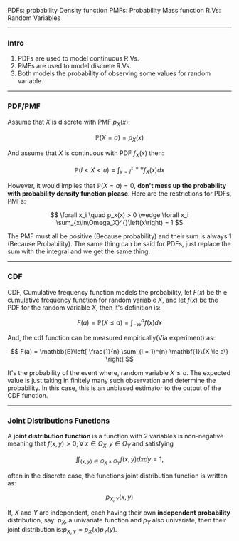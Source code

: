 PDFs: probability Density function 
PMFs: Probability Mass function
R.Vs: Random Variables

---
### **Intro**
1. PDFs are used to model continuous R.Vs. 
2. PMFs are used to model discrete R.Vs. 
3. Both models the probability of observing some values for random variable. 


---
### **PDF/PMF**

Assume that $X$ is discrete with PMF $p_X(x)$: 

$$
\mathbb{P}\left(X = a\right) = p_X(x)
$$

And assume that $X$ is continuous with PDF $f_X(x)$ then: 

$$
    \mathbb{P}\left(l < X < u\right) = 
    \int_{x = l}^{x = u} f_X(x) dx    
$$

However, it would implies that $\mathbb{P}(X = a) = 0$, **don't mess up the probability with probability density function please**. Here are the restrictions for PDFs, PMFs: 

$$
\forall x_i \quad p_x(x) > 0 \wedge \forall x_i \sum_{x\in\Omega_X}^{}\left(x\right) = 1
$$

The PMF must all be positive (Because probability) and their sum is always 1 (Because Probability). The same thing can be said for PDFs, just replace the sum with the integral and we get the same thing. 


---
### **CDF**

CDF, Cumulative frequency function models the probability, let $F(x)$ be th e cumulative frequency function for random variable $X$, and let $f(x)$ be the PDF for the random variable $X$, then it's definition is: 

$$
F(a) = \mathbb{P}\left(X \le a\right) = \int_{-\infty}^{a} f(x)dx
$$

And, the cdf function can be measured empirically(Via experiment) as: 

$$
F(a) = 
\mathbb{E}\left[
        \frac{1}{n}
        \sum_{i = 1}^{n}
            \mathbf{1}\{X \le a\}
    \right]
$$

It's the probability of the event where, random variable $X\le a$. The expected value is just taking in finitely many such observation and determine the probability. In this case, this is an unbiased estimator to the output of the CDF function. 

---
### **Joint Distributions Functions**

 A **joint distribution function** is a function with 2 variables is non-negative meaning that $f(x, y) > 0; \forall\; x \in \Omega_X, y \in \Omega_Y$ and satisfying 

$$
\iint_{(x, y)\in \Omega_X\times \Omega_Y} f(x, y) dxdy = 1, 
$$

often in the discrete case, the functions joint distribution function is written as: 

$$
p_{X, Y}(x, y)
$$

If, $X$ and $Y$ are independent, each having their own **independent probability** distribution, say: $p_X$, a univariate function and $p_Y$ also univariate, then their joint distribution is:$p_{X, Y} =p_X(x)p_Y(y)$. 
